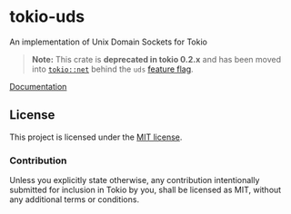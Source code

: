 # tokio-uds

An implementation of Unix Domain Sockets for Tokio

> **Note:** This crate is **deprecated in tokio 0.2.x** and has been moved into
> [`tokio::net`] behind the `uds` [feature flag].

[`tokio::net`]: https://docs.rs/tokio/latest/tokio/net/index.html
[feature flag]: https://docs.rs/tokio/latest/tokio/index.html#feature-flags

[Documentation](https://docs.rs/tokio-uds/0.2.5/tokio_uds/)

## License

This project is licensed under the [MIT license](./LICENSE).

### Contribution

Unless you explicitly state otherwise, any contribution intentionally submitted
for inclusion in Tokio by you, shall be licensed as MIT, without any additional
terms or conditions.
